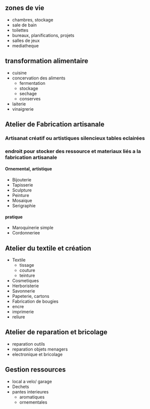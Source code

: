## zones de vie
- chambres, stockage
- sale de bain
- toilettes
- bureaux, planifications, projets
- salles de jeux
- mediatheque

## transformation alimentaire
- cuisine
- concervation des aliments
  - fermentation
  - stockage
  - sechage
  - conserves
- laiterie
- vinaigrerie

## Atelier de Fabrication artisanale
### Artisanat créatif ou artistiques silencieux tables eclairées
### endroit pour stocker des ressource et materiaux liés a la fabrication artisanale

#### Ornemental, artistique
- Bijouterie
- Tapisserie
- Sculpture
- Peinture
- Mosaique
- Serigraphie
#### pratique
- Maroquinerie simple
- Cordonneriee

## Atelier du textile et création
- Textile
  - tissage
  - couture
  - teinture
- Cosmetiques
- Herboristerie
- Savonnerie
- Papeterie, cartons
- Fabrication de bougies
- encre
- imprimerie
- reliure

## Atelier de reparation et bricolage
- reparation outils
- reparation objets menagers
- electronique et bricolage

## Gestion ressources
- local a velo/ garage
- Dechets
- pantes interieures
  - aromatiques
  - ornementales